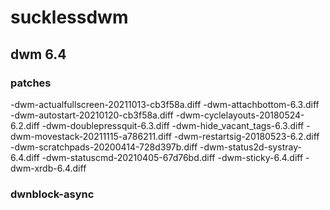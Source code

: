 # sucklessdwm
## dwm 6.4
### patches
 -dwm-actualfullscreen-20211013-cb3f58a.diff
 -dwm-attachbottom-6.3.diff
 -dwm-autostart-20210120-cb3f58a.diff
 -dwm-cyclelayouts-20180524-6.2.diff
 -dwm-doublepressquit-6.3.diff
 -dwm-hide_vacant_tags-6.3.diff
 -dwm-movestack-20211115-a786211.diff
 -dwm-restartsig-20180523-6.2.diff
 -dwm-scratchpads-20200414-728d397b.diff
 -dwm-status2d-systray-6.4.diff
 -dwm-statuscmd-20210405-67d76bd.diff
 -dwm-sticky-6.4.diff
 -dwm-xrdb-6.4.diff
### dwnblock-async
